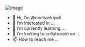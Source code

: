 ![image](https://user-images.githubusercontent.com/36219525/117514475-8dbf3280-af59-11eb-8a9c-2a34f332c92c.png)

- 👋 Hi, I’m @michaelripoll
- 👀 I’m interested in ...
- 🌱 I’m currently learning ...
- 💞️ I’m looking to collaborate on ...
- 📫 How to reach me ...

<!---
michaelripoll/michaelripoll is a ✨ special ✨ repository because its `README.md` (this file) appears on your GitHub profile.
You can click the Preview link to take a look at your changes.
--->
